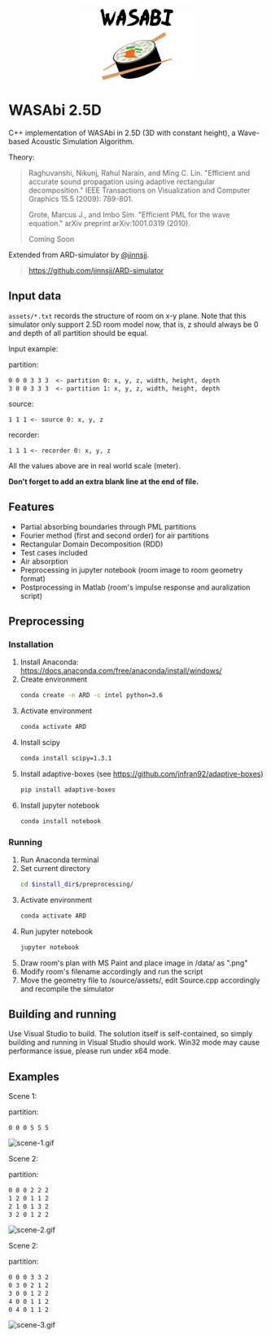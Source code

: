 <p align="center">
  <img src="logo.png">
</p>

# WASAbi 2.5D

C++ implementation of WASAbi in 2.5D (3D with constant height), a Wave-based Acoustic Simulation Algorithm.

Theory:
> Raghuvanshi, Nikunj, Rahul Narain, and Ming C. Lin. "Efficient and accurate sound propagation using adaptive rectangular decomposition." IEEE Transactions on Visualization and Computer Graphics 15.5 (2009): 789-801.
>
> Grote, Marcus J., and Imbo Sim. "Efficient PML for the wave equation." arXiv preprint arXiv:1001.0319 (2010).
>
> Coming Soon

Extended from ARD-simulator by [@jinnsjj](https://github.com/jinnsjj).
> https://github.com/jinnsjj/ARD-simulator

## Input data
`assets/*.txt` records the structure of room on x-y plane. Note that this simulator only support 2.5D room model now, that is, z should always be 0 and depth of all partition should be equal.

Input example:

partition:
```
0 0 0 3 3 3  <- partition 0: x, y, z, width, height, depth
3 0 0 3 3 3  <- partition 1: x, y, z, width, height, depth

```
source:
```
1 1 1 <- source 0: x, y, z

```

recorder:
```
1 1 1 <- recorder 0: x, y, z

```

All the values above are in real world scale (meter).

**Don't forget to add an extra blank line at the end of file.**

## Features

- Partial absorbing boundaries through PML partitions
- Fourier method (first and second order) for air partitions
- Rectangular Domain Decomposition (RDD)
- Test cases included
- Air absorption
- Preprocessing in jupyter notebook (room image to room geometry format)
- Postprocessing in Matlab (room's impulse response and auralization script)

## Preprocessing

### Installation
1. Install Anaconda: https://docs.anaconda.com/free/anaconda/install/windows/
2. Create environment
   ```sh
   conda create -n ARD -c intel python=3.6
   ```
3. Activate environment
   ```sh
   conda activate ARD
   ```
4. Install scipy
   ```sh
   conda install scipy=1.3.1
   ```
5. Install adaptive-boxes (see https://github.com/jnfran92/adaptive-boxes)
   ```sh
   pip install adaptive-boxes
   ```
6. Install jupyter notebook
   ```sh
   conda install notebook
   ```

### Running
1. Run Anaconda terminal
2. Set current directory
   ```sh
   cd $install_dir$/preprocessing/
   ```
3. Activate environment
   ```sh
   conda activate ARD
   ```
4. Run jupyter notebook
   ```sh
   jupyter notebook
   ```
5. Draw room's plan with MS Paint and place image in /data/ as ".png"
6. Modify room's filename accordingly and run the script
7. Move the geometry file to /source/assets/, edit Source.cpp accordingly and recompile the simulator

## Building and running

Use Visual Studio to build. The solution itself is self-contained, so simply building and running in Visual Studio should work. Win32 mode may cause performance issue, please run under x64 mode.

<!-- ## Note

### FFTW installation note

> <http://www.fftw.org/install/windows.html>

- right click on the project -> properties -> C/C++ -> General -> Additional include Directories.
- right click on the project -> properties -> Linker -> General -> additional library directories.
- right click on the project -> properties -> Linker -> Input -> additional Dependencies.

### SDL installation note

> <https://www.wikihow.com/Set-Up-SDL-with-Visual-Studio-2017>

- right click on the project -> properties -> C/C++ -> General -> Additional include Directories.
- right click on the project -> properties -> Linker -> General -> additional library directories.
- right click on the project -> properties -> Linker -> Input -> additional Dependencies.

### style guide

> <https://google.github.io/styleguide/cppguide.html> -->

## Examples

Scene 1:

partition:
```
0 0 0 5 5 5

```
![scene-1.gif](https://i.loli.net/2019/01/25/5c4b06204451f.gif)

Scene 2:

partition:
```
0 0 0 2 2 2
1 2 0 1 1 2
2 1 0 1 3 2
3 2 0 1 2 2

```
![scene-2.gif](https://i.loli.net/2019/01/25/5c4b06215ce95.gif)

Scene 2:

partition:
```
0 0 0 3 3 2
0 3 0 2 1 2
3 0 0 1 2 2
4 0 0 1 1 2
0 4 0 1 1 2

```
![scene-3.gif](https://i.loli.net/2019/01/25/5c4b0622c3267.gif)
